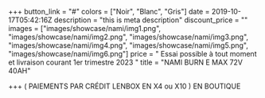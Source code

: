 +++
button_link = "#"
colors = ["Noir", "Blanc", "Gris"]
date = 2019-10-17T05:42:16Z
description = "this is meta description"
discount_price = ""
images = ["images/showcase/nami/img1.png", "images/showcase/nami/img2.png", "images/showcase/nami/img3.png", "images/showcase/nami/img4.png", "images/showcase/nami/img5.png", "images/showcase/nami/img6.png"]
price = " Essai possible à tout moment et livraison courant 1er trimestre 2023 "
title = "NAMI BURN E MAX 72V 40AH"

+++
( PAIEMENTS PAR CRÉDIT LENBOX EN X4 ou X10 ) EN BOUTIQUE